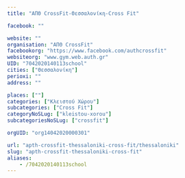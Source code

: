 ```yaml
---
title: "ΑΠΘ CrossFit-Θεσσαλονίκη-Cross Fit"

facebook: ""

website: ""
organisation: "ΑΠΘ CrossFit"
facebookorg: "https://www.facebook.com/authcrossfit"
websiteorg: "www.gym.web.auth.gr"
UID: "7042020140113school"
cities: ["Θεσσαλονίκη"]
perioxi: ""
address: ""

places: [""]
categories: ["Κλειστού Χώρου"]
subcategories: ["Cross Fit"]
categoryNoSLug: ["kleistou-xorou"]
subcategoriesNoSLug: ["crossfit"]

orgUID: "org14042020000301"

url: "apth-crossfit-thessaloniki-cross-fit/thessaloniki"
slug: "apth-crossfit-thessaloniki-cross-fit"
aliases:
    - /7042020140113school
---
```





